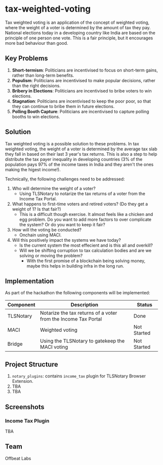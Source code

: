 # tax-weighted-voting

Tax weighted voting is an application of the concept of weighted voting, where the weight of a voter is determined by the amount of tax they pay. National elections today in a developing country like India are based on the principle of one person one vote. This is a fair principle, but it encourages more bad behaviour than good.

## Key Problems

1. **Short-termism**: Politicians are incentivised to focus on short-term gains, rather than long-term benefits.
2. **Populism**: Politicians are incentivised to make popular decisions, rather than the right decisions.
3. **Bribery in Elections**: Politicians are incentivised to bribe voters to win elections.
4. **Stagnation**: Politicians are incentivised to keep the poor poor, so that they can continue to bribe them in future elections.
5. **Polling Booth Capture**: Politicians are incentivised to capture polling booths to win elections.

## Solution

Tax weighted voting is a possible solution to these problems. In tax weighted voting, the weight of a voter is determined by the average tax slab they fall in based on their last 3 year's tax returns. This is also a step to help distribute the tax payer inequality in developing countries (3% of the population pays 97% of the income taxes in India and they aren't the ones making the higest income!).

Technically, the following challenges need to be addressed:

1. Who will determine the weight of a voter?
   - Using TLSNotary to notarize the tax returns of a voter from the Income Tax Portal.
2. What happens to first-time voters and retired voters? (Do they get a weight of 1? Is that fair?)
   - This is a difficult though exercise. It almost feels like a chicken and egg problem. Do you want to add more factors to over complicate the system? Or do you want to keep it fair?
3. How will the voting be conducted?
   - Onchain using MACI.
4. Will this positively impact the systems we have today?
   - Is the current system the most effecient and is this all and overkill?
   - Will we be shifting corruption to tax calculation bodies and are we solving or moving the problem?
     - With the first promise of a blockchain being solving money, maybe this helps in building infra in the long run.

## Implementation

As part of the hackathon the following components will be implemented:

| Component | Description                                                    | Status      |
| --------- | -------------------------------------------------------------- | ----------- |
| TLSNotary | Notarize the tax returns of a voter from the Income Tax Portal | Done        |
| MACI      | Weighted voting                                                | Not Started |
| Bridge    | Using the TLSNotary to gatekeep the MACI voting                | Not Started |

## Project Structure

1. `notary_plugins`: contains `income_tax` plugin for TLSNotary Browser Extension.
2. TBA
3. TBA

## Screenshots

### Income Tax Plugin

TBA

## Team

Offbeat Labs
